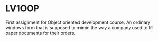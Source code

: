 # LV1OOP

First assignment for Object oriented development course.
An ordinary windows form that is supposed to mimic the way a company used to fill paper documents for their orders.
